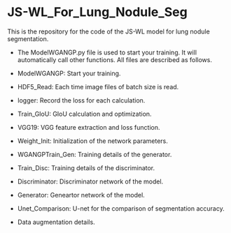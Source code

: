 # JS-WL_For_Lung_Nodule_Seg
This is the repository for the code of the JS-WL model for lung nodule segmentation.

* The ModelWGANGP.py file is used to start your training. It will automatically call other functions. All files are described as follows.

* ModelWGANGP: Start your training.

* HDF5_Read: Each time  image files of batch size is read.

* logger: Record the loss for each calculation. 

* Train_GIoU: GIoU calculation and optimization.

* VGG19: VGG feature extraction and loss function.

* Weight_Init: Initialization of the network parameters.

* WGANGPTrain_Gen: Training details of the generator.

* Train_Disc: Training details of the discriminator.

* Discriminator: Discriminator network of the model.

* Generator: Geneartor network of the model.

* Unet_Comparison: U-net for the comparison of segmentation accuracy.

* Data augmentation details.

